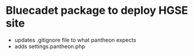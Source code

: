 # Bluecadet package to deploy HGSE site

- updates .gitignore file to what pantheon expects
- adds settings.pantheon.php
